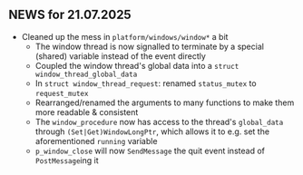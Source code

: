 ## NEWS for 21.07.2025

* Cleaned up the mess in `platform/windows/window*` a bit
    * The window thread is now signalled to terminate by a special (shared) variable
        instead of the event directly
    * Coupled the window thread's global data into a `struct window_thread_global_data`
    * In `struct window_thread_request`: renamed `status_mutex` to `request_mutex`
    * Rearranged/renamed the arguments to many functions to make them more readable & consistent
    * The `window_procedure` now has access to the thread's `global_data` through `(Set|Get)WindowLongPtr`,
        which allows it to e.g. set the aforementioned `running` variable
    * `p_window_close` will now `SendMessage` the quit event instead of `PostMessage`ing it
